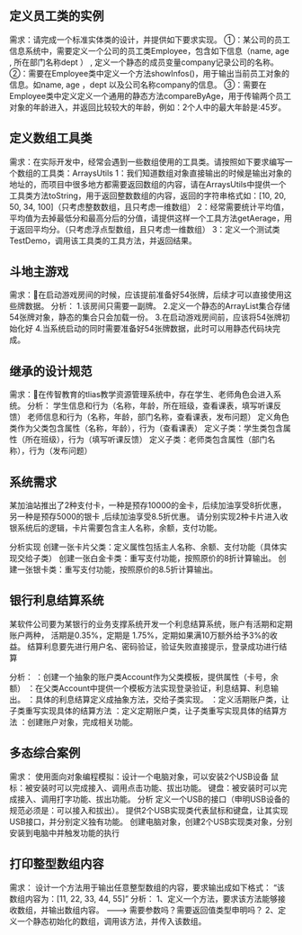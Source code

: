 ## 定义员工类的实例
需求：请完成一个标准实体类的设计，并提供如下要求实现。
①：某公司的员工信息系统中，需要定义一个公司的员工类Employee，包含如下信息（name, age , 所在部门名称dept ） , 定义一个静态的成员变量company记录公司的名称。
②：需要在Employee类中定义一个方法showInfos()，用于输出当前员工对象的信息。如name, age ，dept 以及公司名称company的信息。
③：需要在Employee类中定义定义一个通用的静态方法compareByAge，用于传输两个员工对象的年龄进入，并返回比较较大的年龄，例如：2个人中的最大年龄是:45岁。

## 定义数组工具类
需求：在实际开发中，经常会遇到一些数组使用的工具类。请按照如下要求编写一个数组的工具类：ArraysUtils
1：我们知道数组对象直接输出的时候是输出对象的地址的，而项目中很多地方都需要返回数组的内容，请在ArraysUtils中提供一个工具类方法toString，用于返回整数数组的内容，返回的字符串格式如：[10, 20, 50, 34, 100]（只考虑整数数组，且只考虑一维数组）
2：经常需要统计平均值，平均值为去掉最低分和最高分后的分值，请提供这样一个工具方法getAerage，用于返回平均分。（只考虑浮点型数组，且只考虑一维数组）
3：定义一个测试类TestDemo，调用该工具类的工具方法，并返回结果。

## 斗地主游戏
需求：在启动游戏房间的时候，应该提前准备好54张牌，后续才可以直接使用这些牌数据。
分析：
1.该房间只需要一副牌。
2.定义一个静态的ArrayList集合存储54张牌对象，静态的集合只会加载一份。
3.在启动游戏房间前，应该将54张牌初始化好
4.当系统启动的同时需要准备好54张牌数据，此时可以用静态代码块完成。

## 继承的设计规范
需求：在传智教育的tlias教学资源管理系统中，存在学生、老师角色会进入系统。
分析：
学生信息和行为（名称，年龄，所在班级，查看课表，填写听课反馈）
老师信息和行为（名称，年龄，部门名称，查看课表，发布问题）
定义角色类作为父类包含属性（名称，年龄），行为（查看课表）
定义子类：学生类包含属性（所在班级），行为（填写听课反馈）
定义子类：老师类包含属性（部门名称），行为（发布问题）

## 系统需求
某加油站推出了2种支付卡，一种是预存10000的金卡，后续加油享受8折优惠，另一种是预存5000的银卡 ,后续加油享受8.5折优惠。
请分别实现2种卡片进入收银系统后的逻辑，卡片需要包含主人名称，余额，支付功能。

分析实现
创建一张卡片父类：定义属性包括主人名称、余额、支付功能（具体实现交给子类）
创建一张白金卡类：重写支付功能，按照原价的8折计算输出。
创建一张银卡类：重写支付功能，按照原价的8.5折计算输出。

## 银行利息结算系统
某软件公司要为某银行的业务支撑系统开发一个利息结算系统，账户有活期和定期账户两种，
活期是0.35%，定期是 1.75%，定期如果满10万额外给予3%的收益。
结算利息要先进行用户名、密码验证，验证失败直接提示，登录成功进行结算

分析：
：创建一个抽象的账户类Account作为父类模板，提供属性（卡号，余额）
：在父类Account中提供一个模板方法实现登录验证，利息结算、利息输出。
：具体的利息结算定义成抽象方法，交给子类实现。
：定义活期账户类，让子类重写实现具体的结算方法
：定义定期账户类，让子类重写实现具体的结算方法
：创建账户对象，完成相关功能。

## 多态综合案例
需求：
使用面向对象编程模拟：设计一个电脑对象，可以安装2个USB设备
鼠标：被安装时可以完成接入、调用点击功能、拔出功能。
键盘：被安装时可以完成接入、调用打字功能、拔出功能。
分析
定义一个USB的接口（申明USB设备的规范必须是：可以接入和拔出）。
提供2个USB实现类代表鼠标和键盘，让其实现USB接口，并分别定义独有功能。
创建电脑对象，创建2个USB实现类对象，分别安装到电脑中并触发功能的执行

## 打印整型数组内容
需求：
设计一个方法用于输出任意整型数组的内容，要求输出成如下格式：
      “该数组内容为：[11, 22, 33, 44, 55]”
分析：
1、定义一个方法，要求该方法能够接收数组，并输出数组内容。 ---> 需要参数吗？需要返回值类型申明吗？
2、定义一个静态初始化的数组，调用该方法，并传入该数组。
